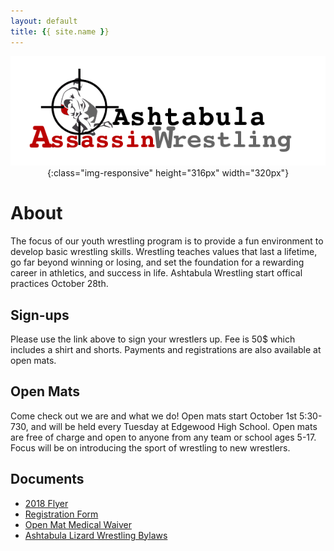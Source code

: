 ```yaml
---
layout: default
title: {{ site.name }}
---
```


<span style="display:block;text-align:center">![Ashtabula Wrestling](Assassins3.png){:class="img-responsive" height="316px" width="320px"}</span>

# About
The focus of our youth wrestling program is to provide a fun environment to develop basic wrestling skills. Wrestling teaches values that last a lifetime, go far beyond winning or losing, and set the foundation for a rewarding career in athletics, and success in life. Ashtabula Wrestling start offical practices October 28th.   

## Sign-ups  
Please use the link above to sign your wrestlers up. Fee is 50$ which includes a shirt and shorts. Payments and registrations are also available at open mats. 

## Open Mats  
Come check out we are and what we do! Open mats start October 1st 5:30-730, and will be held every Tuesday at Edgewood High School. Open mats are free of charge and open to anyone from any team or school ages 5-17. Focus will be on introducing the sport of wrestling to new wrestlers.

## Documents
- [2018 Flyer](WrestlingFlyer2018.pdf)
- [Registration Form](RegistrationForm.pdf)
- [Open Mat Medical Waiver](OpenMatMedicalwaiver.pdf)
- [Ashtabula Lizard Wrestling Bylaws](AshtabulaLizardWrestlingBylaws.pdf)